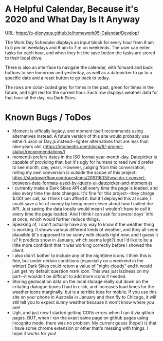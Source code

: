 # A Helpful Calendar, Because it's 2020 and What Day Is It Anyway
URL: https://b-dionysus.github.io/homework05-Calendar/Develop/

The Work Day Scheduler displays an input block for every hour from 9 am to 5 pm on weekdays and 8 am to 7 m on weekends. The user can enter tasks for each hour, and when they hit the save button the tasks are stored to their local drive.

There is also an interface to navigate the calendar, with forward and back buttons to see tomorrow and yesterday, as well as a datepicker to go to a specific date and a reset button to go back to today.

The rows are color-coded grey for times in the past, green for times in the future, and light red for the current hour. Each row displays weather data for that hour of the day, via Dark Skies.



# Known Bugs / ToDos
* Moment is offically legacy, and moment itself recommends using alternatives instead. A future version of this aite would probably use eithe rLuxon or Day.js instead--lighter alternatives that are less than nine years old.
(https://momentjs.com/docs/#/-project-status/recommendations/)
* moment() prefers dates in the ISO format year-month-day. Datepicker is capable of providing that, but it's ugly for humans to read (we'd prefer to see month, day, year). However, judging from this conversation, rolling my own conversion is outside the scope of this project:
https://stackoverflow.com/questions/20101603/how-do-i-convert-between-date-formats-used-by-jquery-ui-datepicker-and-moment-js
* I currently make a Dark Skies API call every time the page is loaded, and also every time the date changes. It's fine for this project--they charge $.001 per call, so I think I can afford it. But if I deployed this at scale, I could save a lot of money by being more clever about how I called the API. Just saving the data locally would mean I wouldn't have to call it every time the page loaded. And I think I can ask for several days' info at once, which would further reduce things.
* Speaking of, I don't actually have any way to know if the weather thing is working. It shows various different kinds of weather, and they all seem plausible (it's supposed to be sunny with clouds right now, and I guess it is? It predicts snow in January, which seems legit?) but I'd like to be a little more confidant that it was working correctly before I showed the client.
* I also didn't bother to include any of the nighttime icons. I think this is fine, but under certain conditions (especially on a weekend in the winter) Dark Skies could return a value of "night-cloudy" and it would just get my default question mark icon. This was just laziness on my part--it wouldn't be difficult to add more icons if needed.
* Storing geolocation data on the local storage really cut down on the irritating dialogue boxes I had to click, and increases load times for the weather icons marginally, but is a terrible idea for mobile. If you use this site on your phone in Australia in January and then fly to Chicago, it will still tell you to expect sunny weather because it won't know where you are!
* Ugh, and just now I started getting CORs errors when I ran it via github pages. BUT, when I ran the exact same page on github pages using incognito mode, there was no problem. My current guess (hope!) is that I have some chrome extension or other that's messing with things. I hope it works for you!